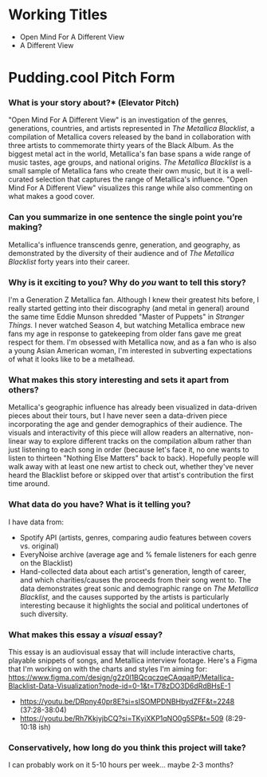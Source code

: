 # Working Titles
- Open Mind For A Different View
- A Different View
# Pudding.cool Pitch Form
### **What is your story about?*** (Elevator Pitch)
"Open Mind For A Different View" is an investigation of the genres, generations, countries, and artists represented in *The Metallica Blacklist*, a compilation of Metallica covers released by the band in collaboration with three artists to commemorate thirty years of the Black Album. As the biggest metal act in the world, Metallica's fan base spans a wide range of music tastes, age groups, and national origins. *The Metallica Blacklist* is a small sample of Metallica fans who create their own music, but it is a well-curated selection that captures the range of Metallica's influence. "Open Mind For A Different View" visualizes this range while also commenting on what makes a good cover.
### Can you summarize in one sentence the single point you’re making?
Metallica's influence transcends genre, generation, and geography, as demonstrated by the diversity of their audience and of *The Metallica Blacklist* forty years into their career.
### Why is it exciting to you? Why do _you_ want to tell this story? 
I'm a Generation Z Metallica fan. Although I knew their greatest hits before, I really started getting into their discography (and metal in general) around the same time Eddie Munson shredded "Master of Puppets" in *Stranger Things.* I never watched Season 4, but watching Metallica embrace new fans my age in response to gatekeeping from older fans gave me great respect for them. I'm obsessed with Metallica now, and as a fan who is also a young Asian American woman, I'm interested in subverting expectations of what it looks like to be a metalhead.
### What makes this story interesting and sets it apart from others?
Metallica's geographic influence has already been visualized in data-driven pieces about their tours, but I have never seen a data-driven piece incorporating the age and gender demographics of their audience. The visuals and interactivity of this piece will allow readers an alternative, non-linear way to explore different tracks on the compilation album rather than just listening to each song in order (because let's face it, no one wants to listen to thirteen "Nothing Else Matters" back to back). Hopefully people will walk away with at least one new artist to check out, whether they've never heard the Blacklist before or skipped over that artist's contribution the first time around.
### **What data do you have? What is it telling you?**
I have data from:
- Spotify API (artists, genres, comparing audio features between covers vs. original)
- EveryNoise archive (average age and % female listeners for each genre on the Blacklist)
- Hand-collected data about each artist's generation, length of career, and which charities/causes the proceeds from their song went to.
The data demonstrates great sonic and demographic range on *The Metallica Blacklist,* and the causes supported by the artists is particularly interesting because it highlights the social and political undertones of such diversity.
### What makes this essay a **_visual_** essay?
This essay is an audiovisual essay that will include interactive charts, playable snippets of songs, and Metallica interview footage. Here's a Figma that I'm working on with the charts and styles I'm aiming for: https://www.figma.com/design/g2z0l1BQcqczqeCAqqaitP/Metallica-Blacklist-Data-Visualization?node-id=0-1&t=T78zDO3D6dRdBHsE-1

- https://youtu.be/DRpny40pr8E?si=sISOMPDNBHbydZFF&t=2248 (37:28-38:04)
- https://youtu.be/Rh7KkjyjbCQ?si=TKyiXKP1qNO0g5SP&t=509 (8:29-10:18 ish)
### Conservatively, how long do you think this project will take?  
I can probably work on it 5-10 hours per week... maybe 2-3 months?